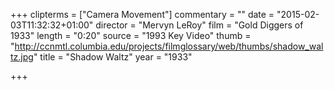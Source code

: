 +++
clipterms = ["Camera Movement"]
commentary = ""
date = "2015-02-03T11:32:32+01:00"
director = "Mervyn LeRoy"
film = "Gold Diggers of 1933"
length = "0:20"
source = "1993 Key Video"
thumb = "http://ccnmtl.columbia.edu/projects/filmglossary/web/thumbs/shadow_waltz.jpg"
title = "Shadow Waltz"
year = "1933"

+++

